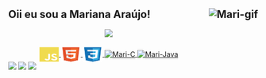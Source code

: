 ## Oii eu sou a Mariana Araújo!  <img align="right" alt="Mari-gif" height="100" width="100" src="https://i.picasion.com/pic92/fa9125b63f058e4e9ed86444c96f31e4.gif">

<div align="center">
  <a href="https://github.com/mari254314">
  <img height="180em" src="https://github-readme-stats.vercel.app/api/top-langs/?username=mari254314&layout=compact&theme=dark")](https://github.com/mari254314/github-readme-stats"/>
</div>

<div style="display: inline_block" align="center"><br>
  <img align="center" alt="Mari-Js" height="30" width="40" src="https://raw.githubusercontent.com/devicons/devicon/master/icons/javascript/javascript-plain.svg">
  <img align="center" alt="Mari-HTML" height="30" width="40" src="https://raw.githubusercontent.com/devicons/devicon/master/icons/html5/html5-original.svg">
  <img align="center" alt="Mari-CSS" height="30" width="40" src="https://raw.githubusercontent.com/devicons/devicon/master/icons/css3/css3-original.svg">
  <img align="center" alt="Mari-C" height="30" width="40" src="https://cdn.jsdelivr.net/gh/devicons/devicon/icons/c/c-original.svg" />
  <img align="center" alt="Mari-Java" height="30" width="40" src="https://cdn.jsdelivr.net/gh/devicons/devicon/icons/java/java-original.svg" />
</div>
 
 <div> 
    <a href="https://instagram.com/eumariaraujo" target="_blank"><img src="https://img.shields.io/badge/-Instagram-%23E4405F?style=for-the-badge&logo=instagram&logoColor=white" target="_blank"></a>
    <a href = "mailto:maripereiraaraujo2402@gmail.com"><img src="https://img.shields.io/badge/-Gmail-%23333?style=for-the-badge&logo=gmail&logoColor=white" target="_blank"></a>
    <a href="https://www.linkedin.com/in/mariana-araujo2402" target="_blank"><img src="https://img.shields.io/badge/-LinkedIn-%230077B5?style=for-the-badge&logo=linkedin&logoColor=white" target="_blank"></a> 
    
</div>
